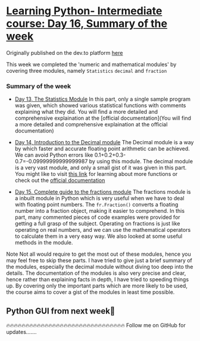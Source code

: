# [Learning Python- Intermediate course: Day 16, Summary of the week](https://dev.to/aatmaj/learning-python-intermediate-course-day-16-summary-of-the-week-17m1)

Originally published on the dev.to platform [here](https://dev.to/aatmaj/learning-python-intermediate-course-day-16-summary-of-the-week-17m1)

This week we completed the 'numeric and mathematical modules' by covering three modules, namely `Statistics` `decimal` and `fraction` 
### Summary of the week
- [Day 13, The Statistics Module](https://dev.to/aatmaj/learning-python-intermediate-course-day-13-the-statistics-module-2bb5) In this part, only a single sample program was given, which showed various statistical functions with comments explaining what they did. You will find a more detailed and comprehensive explaination at the [official documentation](You will find a more detailed and comprehensive explaination at the official documentation)

- [Day 14, Introduction to the Decimal module](https://dev.to/aatmaj/learning-python-intermediate-course-day-14-introduction-to-the-decimal-module-4ngc) The Decimal module is a way by which faster and accurate floating point arithmetic can be achieved. We can avoid Python errors like 0.1+0.2+0.3-0.7=-0.09999999999999987  by using this module. The decimal module is a very vast module, and only a small gist of it was given in this part. You might like to visit [this link](https://www.tutorialspoint.com/decimal-functions-in-python) for learning about more functions or check out the [official documentation](https://docs.python.org/3/library/decimal.html#)

- [Day 15, Complete guide to the fractions module](https://dev.to/aatmaj/learning-python-intermediate-course-day-15-complete-guide-to-the-fractions-module-4ki8) The fractions module is a inbuilt module in Python which is very useful when we have to deal with floating point numbers. The `fr.Fraction()` converts a floating number into a fraction object, making it easier to comprehend. In this part, many commented pieces of code examples were provided for getting a full grasp of the subject. Operating on fractions is just like operating on real numbers, and we can use the mathematical operators to calculate them in a very easy way.
We also looked at some useful methods in the module.

Note
Not all would require to get the most out of these modules, hence you may feel free to skip these parts. I have tried to give just a brief summary of the modules, especially the decimal module without diving too deep into the details. The documentation of the modules is also very precise and clear, hence rather than explaining facts in depth, I have tried to speeding things up. By covering only the important parts which are more likely to be used, the course aims to cover a gist of the modules in least time possible. 

## Python GUI from next week🤩


🔥🔥🔥🔥🔥🔥🔥🔥🔥🔥🔥🔥🔥🔥🔥🔥🔥🔥🔥🔥🔥🔥🔥🔥🔥🔥🔥🔥🔥🔥🔥
Follow me on GitHub for updates.......
